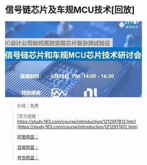 # 信号链芯片及车规MCU技术[回放]

![img](../../../assets/study163/free/02a059ed8bd14a5e9796b53ba227b0df.png)

> 价格：免费

> [官方链接：https://study.163.com/course/introduction/1212917812.htm](https://study.163.com/course/introduction/1212917812.htm)

> [阿里网盘：]()

> [百度网盘：]()

> [夸克网盘：]()
